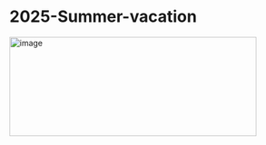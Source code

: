 # 2025-Summer-vacation
<img width="435" height="175" alt="image" src="https://github.com/user-attachments/assets/f779bd62-c6ce-4a7a-91d1-68b4eb645f3f" />
